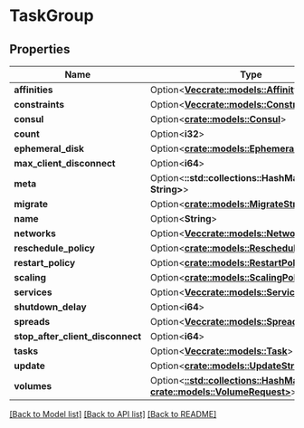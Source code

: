 # TaskGroup

## Properties

Name | Type | Description | Notes
------------ | ------------- | ------------- | -------------
**affinities** | Option<[**Vec<crate::models::Affinity>**](Affinity.md)> |  | [optional]
**constraints** | Option<[**Vec<crate::models::Constraint>**](Constraint.md)> |  | [optional]
**consul** | Option<[**crate::models::Consul**](Consul.md)> |  | [optional]
**count** | Option<**i32**> |  | [optional]
**ephemeral_disk** | Option<[**crate::models::EphemeralDisk**](EphemeralDisk.md)> |  | [optional]
**max_client_disconnect** | Option<**i64**> |  | [optional]
**meta** | Option<**::std::collections::HashMap<String, String>**> |  | [optional]
**migrate** | Option<[**crate::models::MigrateStrategy**](MigrateStrategy.md)> |  | [optional]
**name** | Option<**String**> |  | [optional]
**networks** | Option<[**Vec<crate::models::NetworkResource>**](NetworkResource.md)> |  | [optional]
**reschedule_policy** | Option<[**crate::models::ReschedulePolicy**](ReschedulePolicy.md)> |  | [optional]
**restart_policy** | Option<[**crate::models::RestartPolicy**](RestartPolicy.md)> |  | [optional]
**scaling** | Option<[**crate::models::ScalingPolicy**](ScalingPolicy.md)> |  | [optional]
**services** | Option<[**Vec<crate::models::Service>**](Service.md)> |  | [optional]
**shutdown_delay** | Option<**i64**> |  | [optional]
**spreads** | Option<[**Vec<crate::models::Spread>**](Spread.md)> |  | [optional]
**stop_after_client_disconnect** | Option<**i64**> |  | [optional]
**tasks** | Option<[**Vec<crate::models::Task>**](Task.md)> |  | [optional]
**update** | Option<[**crate::models::UpdateStrategy**](UpdateStrategy.md)> |  | [optional]
**volumes** | Option<[**::std::collections::HashMap<String, crate::models::VolumeRequest>**](VolumeRequest.md)> |  | [optional]

[[Back to Model list]](../README.md#documentation-for-models) [[Back to API list]](../README.md#documentation-for-api-endpoints) [[Back to README]](../README.md)


